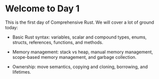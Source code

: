 # Welcome to Day 1

This is the first day of Comprehensive Rust. We will cover a lot of ground
today:

- Basic Rust syntax: variables, scalar and compound types, enums, structs,
  references, functions, and methods.

- Memory management: stack vs heap, manual memory management, scope-based memory
  management, and garbage collection.

- Ownership: move semantics, copying and cloning, borrowing, and lifetimes.
